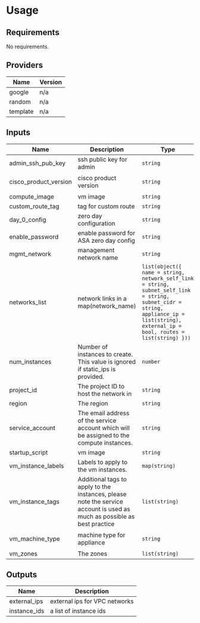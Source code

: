 # Usage
<!--- BEGIN_TF_DOCS --->
## Requirements

No requirements.

## Providers

| Name | Version |
|------|---------|
| google | n/a |
| random | n/a |
| template | n/a |

## Inputs

| Name | Description | Type | Default | Required |
|------|-------------|------|---------|:--------:|
| admin\_ssh\_pub\_key | ssh public key for admin | `string` | n/a | yes |
| cisco\_product\_version | cisco product version | `string` | `"cisco-asav-9-16-1-28"` | no |
| compute\_image | vm image | `string` | n/a | yes |
| custom\_route\_tag | tag for custom route | `string` | n/a | yes |
| day\_0\_config | zero day configuration | `string` | `""` | no |
| enable\_password | enable password for ASA zero day config | `string` | n/a | yes |
| mgmt\_network | management network name | `string` | `""` | no |
| networks\_list | network links in a map(network\_name) | `list(object({ name = string, network_self_link = string, subnet_self_link = string, subnet_cidr = string, appliance_ip = list(string), external_ip = bool, routes = list(string) }))` | n/a | yes |
| num\_instances | Number of instances to create. This value is ignored if static\_ips is provided. | `number` | `1` | no |
| project\_id | The project ID to host the network in | `string` | n/a | yes |
| region | The region | `string` | n/a | yes |
| service\_account | The email address of the service account which will be assigned to the compute instances. | `string` | n/a | yes |
| startup\_script | vm image | `string` | n/a | yes |
| vm\_instance\_labels | Labels to apply to the vm instances. | `map(string)` | `{}` | no |
| vm\_instance\_tags | Additional tags to apply to the instances, please note the service account is used as much as possible as best practice | `list(string)` | `[]` | no |
| vm\_machine\_type | machine type for appliance | `string` | `"e2-standard-4"` | no |
| vm\_zones | The zones | `list(string)` | n/a | yes |

## Outputs

| Name | Description |
|------|-------------|
| external\_ips | external ips for VPC networks |
| instance\_ids | a list of instance ids |

<!--- END_TF_DOCS --->
